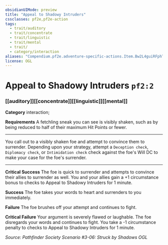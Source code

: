 ```yaml
---
obsidianUIMode: preview
title: "Appeal to Shadowy Intruders"
cssclasses: pf2e,pf2e-action
tags:
  - trait/auditory
  - trait/concentrate
  - trait/linguistic
  - trait/mental
  - trait/
  - category/interaction
aliases: "Compendium.pf2e.adventure-specific-actions.Item.Bw2L4guiRFphTpF1"
license: OGL
---
```

# Appeal to Shadowy Intruders `pf2:2`

### [[auditory]][[concentrate]][[linguistic]][[mental]]

**Category** interaction; 




**Requirements** A fetchling sneak you can see is visibly shaken, such as by being reduced to half of their maximum Hit Points or fewer.

* * *

You call out to a visibly shaken foe and attempt to convince them to surrender. Depending upon your strategy, attempt a `Deception check`, `Diplomacy check`, or `Intimidation check` check against the foe's Will DC to make your case for the foe's surrender.

* * *

**Critical Success** The foe is quick to surrender and attempts to convince their allies to surrender as well. You and your allies gain a +1 circumstance bonus to checks to Appeal to Shadowy Intruders for 1 minute.

**Success** The foe takes your words to heart and surrenders to you immediately.

**Failure** The foe brushes off your attempt and continues to fight.

**Critical Failure** Your argument is severely flawed or laughable. The foe disregards your words and continues to fight. You take a -1 circumstance penalty to checks to Appeal to Shadowy Intruders for 1 minute.

*Source: Pathfinder Society Scenario #3-06: Struck by Shadows*
*OGL*